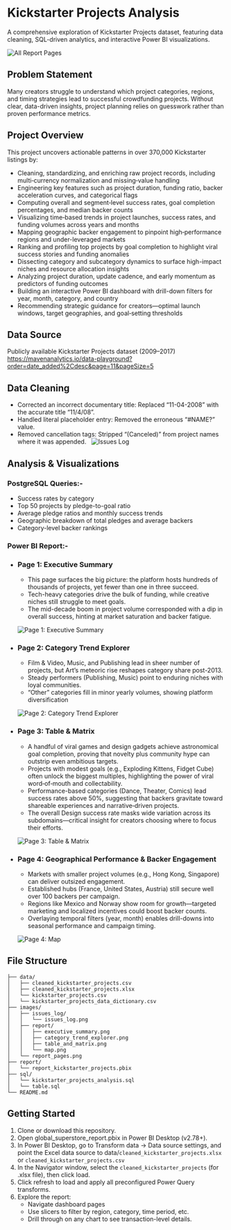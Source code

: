 # Kickstarter Projects Analysis

A comprehensive exploration of Kickstarter Projects dataset, featuring data cleaning, SQL-driven analytics, and interactive Power BI visualizations.

![All Report Pages](images/report_pages.png)

## Problem Statement

Many creators struggle to understand which project categories, regions, and timing strategies lead to successful crowdfunding projects. Without clear, data-driven insights, project planning relies on guesswork rather than proven performance metrics.


## Project Overview

This project uncovers actionable patterns in over 370,000 Kickstarter listings by:
- Cleaning, standardizing, and enriching raw project records, including multi‐currency normalization and missing‐value handling
- Engineering key features such as project duration, funding ratio, backer acceleration curves, and categorical flags
- Computing overall and segment‐level success rates, goal completion percentages, and median backer counts
- Visualizing time‐based trends in project launches, success rates, and funding volumes across years and months
- Mapping geographic backer engagement to pinpoint high‐performance regions and under-leveraged markets
- Ranking and profiling top projects by goal completion to highlight viral success stories and funding anomalies
- Dissecting category and subcategory dynamics to surface high-impact niches and resource allocation insights
- Analyzing project duration, update cadence, and early momentum as predictors of funding outcomes
- Building an interactive Power BI dashboard with drill-down filters for year, month, category, and country
- Recommending strategic guidance for creators—optimal launch windows, target geographies, and goal‐setting thresholds 


## Data Source

Publicly available Kickstarter Projects dataset (2009–2017)
<br>
https://mavenanalytics.io/data-playground?order=date_added%2Cdesc&page=11&pageSize=5


## Data Cleaning

- Corrected an incorrect documentary title: Replaced “11-04-2008” with the accurate title “11/4/08”.
- Handled literal placeholder entry: Removed the erroneous “#NAME?” value.
- Removed cancellation tags: Stripped “(Canceled)” from project names where it was appended.
&nbsp;
  ![Issues Log](images/issues_log/issues_log.png)


## Analysis & Visualizations

### **PostgreSQL Queries**:-

  - Success rates by category  
  - Top 50 projects by pledge-to-goal ratio  
  - Average pledge ratios and monthly success trends  
  - Geographic breakdown of total pledges and average backers  
  - Category-level backer rankings  


### **Power BI Report**:-

  - ### Page 1: Executive Summary
    - This page surfaces the big picture: the platform hosts hundreds of thousands of projects, yet fewer than one in three succeed. 
    - Tech-heavy categories drive the bulk of funding, while creative niches still struggle to meet goals.
    - The mid-decade boom in project volume corresponded with a dip in overall success, hinting at market saturation and backer fatigue.

    ![Page 1: Executive Summary](images/report/executive_summary.png)

  - ### Page 2: Category Trend Explorer
    - Film & Video, Music, and Publishing lead in sheer number of projects, but Art’s meteoric rise reshapes category share post-2013.
    - Steady performers (Publishing, Music) point to enduring niches with loyal communities.
    - “Other” categories fill in minor yearly volumes, showing platform diversification

    ![Page 2: Category Trend Explorer](images/report/category_trend_explorer.png)
  
  - ### Page 3: Table & Matrix
    - A handful of viral games and design gadgets achieve astronomical goal completion, proving that novelty plus community hype can outstrip even ambitious targets.
    - Projects with modest goals (e.g., Exploding Kittens, Fidget Cube) often unlock the biggest multiples, highlighting the power of viral word‐of‐mouth and collectability.
    - Performance-based categories (Dance, Theater, Comics) lead success rates above 50%, suggesting that backers gravitate toward shareable experiences and narrative‐driven projects.
    - The overall Design success rate masks wide variation across its subdomains—critical insight for creators choosing where to focus their efforts.
    
    ![Page 3: Table & Matrix](images/report/table_and_matrix.png)  

  - ### Page 4: Geographical Performance & Backer Engagement
    - Markets with smaller project volumes (e.g., Hong Kong, Singapore) can deliver outsized engagement.
    - Established hubs (France, United States, Austria) still secure well over 100 backers per campaign.
    - Regions like Mexico and Norway show room for growth—targeted marketing and localized incentives could boost backer counts.
    - Overlaying temporal filters (year, month) enables drill-downs into seasonal performance and campaign timing.

    ![Page 4: Map](images/report/map.png)


## File Structure

```
├── data/
│   ├── cleaned_kickstarter_projects.csv
│   ├── cleaned_kickstarter_projects.xlsx
│   └── kickstarter_projects.csv
│   └── kickstarter_projects_data_dictionary.csv
├── images/
│   ├── issues_log/
│   │   └── issues_log.png
│   ├── report/
│   │   ├── executive_summary.png
│   │   ├── category_trend_explorer.png
│   │   ├── table_and_matrix.png
│   │   └── map.png
│   └── report_pages.png
├── report/
│   └── report_kickstarter_projects.pbix
├── sql/
│   └── kickstarter_projects_analysis.sql
│   └── table.sql
└── README.md
```


## Getting Started

1. Clone or download this repository.
2. Open global_superstore_report.pbix in Power BI Desktop (v2.78+).
3. In Power BI Desktop, go to Transform data → Data source settings, and point the Excel data source to data/`cleaned_kickstarter_projects.xlsx` or `cleaned_kickstarter_projects.csv`
4. In the Navigator window, select the `cleaned_kickstarter_projects` (for .xlsx file), then click load.
5. Click refresh to load and apply all preconfigured Power Query transforms.
6. Explore the report:
    - Navigate dashboard pages
    - Use slicers to filter by region, category, time period, etc.
    - Drill through on any chart to see transaction-level details.